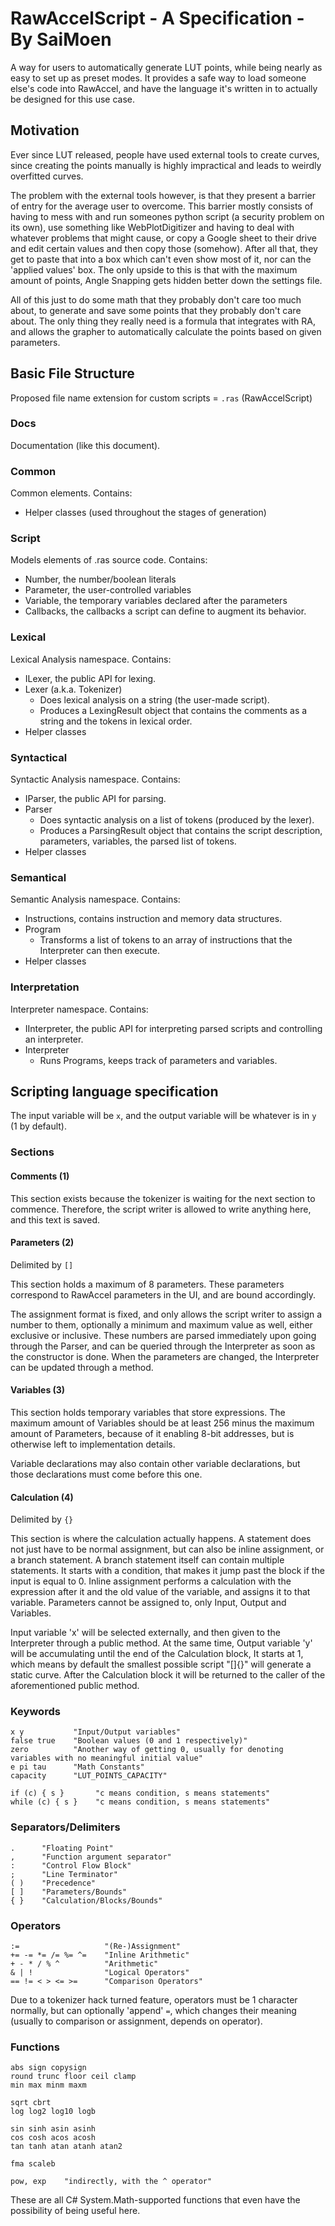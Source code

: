 # RawAccelScript - A Specification - By SaiMoen

A way for users to automatically generate LUT points,
while being nearly as easy to set up as preset modes.
It provides a safe way to load someone else's code into RawAccel,
and have the language it's written in to actually be designed for this use case.

## Motivation

Ever since LUT released, people have used external tools to create curves,
since creating the points manually is highly impractical and leads to weirdly overfitted curves.

The problem with the external tools however, is that they present a barrier of entry for the average user to overcome.
This barrier mostly consists of having to mess with and run someones python script (a security problem on its own),
use something like WebPlotDigitizer and having to deal with whatever problems that might cause,
or copy a Google sheet to their drive and edit certain values and then copy those (somehow).
After all that, they get to paste that into a box which can't even show most of it, nor can the 'applied values' box.
The only upside to this is that with the maximum amount of points, Angle Snapping gets hidden better down the settings file.

All of this just to do some math that they probably don't care too much about,
to generate and save some points that they probably don't care about.
The only thing they really need is a formula that integrates with RA,
and allows the grapher to automatically calculate the points based on given parameters.

## Basic File Structure

Proposed file name extension for custom scripts = `.ras` (RawAccelScript)

### Docs

Documentation (like this document).

### Common

Common elements.
Contains:

- Helper classes (used throughout the stages of generation)

### Script

Models elements of .ras source code.
Contains:

- Number, the number/boolean literals
- Parameter, the user-controlled variables
- Variable, the temporary variables declared after the parameters
- Callbacks, the callbacks a script can define to augment its behavior.

### Lexical

Lexical Analysis namespace.
Contains:

- ILexer, the public API for lexing.
- Lexer (a.k.a. Tokenizer)
	- Does lexical analysis on a string (the user-made script).
	- Produces a LexingResult object that contains the comments as a string and the tokens in lexical order.
- Helper classes

### Syntactical

Syntactic Analysis namespace.
Contains:

- IParser, the public API for parsing.
- Parser
	- Does syntactic analysis on a list of tokens (produced by the lexer).
	- Produces a ParsingResult object that contains the script description, parameters, variables, the parsed list of tokens.
- Helper classes

### Semantical

Semantic Analysis namespace.
Contains:

- Instructions, contains instruction and memory data structures.
- Program
	- Transforms a list of tokens to an array of instructions that the Interpreter can then execute.
- Helper classes

### Interpretation

Interpreter namespace.
Contains:

- IInterpreter, the public API for interpreting parsed scripts and controlling an interpreter.
- Interpreter
	- Runs Programs, keeps track of parameters and variables.

## Scripting language specification

The input variable will be `x`, and the output variable will be whatever is in `y` (1 by default).

### Sections

#### Comments (1)

This section exists because the tokenizer is waiting for the next section to commence.
Therefore, the script writer is allowed to write anything here, and this text is saved.

#### Parameters (2)

Delimited by `[]`

This section holds a maximum of 8 parameters.
These parameters correspond to RawAccel parameters in the UI, and are bound accordingly.

The assignment format is fixed, and only allows the script writer to assign a number to them,
optionally a minimum and maximum value as well, either exclusive or inclusive.
These numbers are parsed immediately upon going through the Parser,
and can be queried through the Interpreter as soon as the constructor is done.
When the parameters are changed, the Interpreter can be updated through a method.

#### Variables (3)

This section holds temporary variables that store expressions.
The maximum amount of Variables should be at least 256 minus the maximum amount of Parameters,
because of it enabling 8-bit addresses, but is otherwise left to implementation details.

Variable declarations may also contain other variable declarations,
but those declarations must come before this one.

#### Calculation (4)

Delimited by `{}`

This section is where the calculation actually happens.
A statement does not just have to be normal assignment, but can also be inline assignment,
or a branch statement. A branch statement itself can contain multiple statements.
It starts with a condition, that makes it jump past the block if the input is equal to 0.
Inline assignment performs a calculation with the expression after it and the old value of the variable,
and assigns it to that variable.
Parameters cannot be assigned to, only Input, Output and Variables.

Input variable 'x' will be selected externally, and then given to the Interpreter through a public method.
At the same time, Output variable 'y' will be accumulating until the end of the Calculation block,
It starts at 1, which means by default the smallest possible script "[]{}" will generate a static curve.
After the Calculation block it will be returned to the caller of the aforementioned public method.

### Keywords

```
x y           "Input/Output variables"
false true    "Boolean values (0 and 1 respectively)"
zero          "Another way of getting 0, usually for denoting variables with no meaningful initial value"
e pi tau      "Math Constants"
capacity	  "LUT_POINTS_CAPACITY"

if (c) { s }       "c means condition, s means statements"
while (c) { s }    "c means condition, s means statements"
```

### Separators/Delimiters

```
.      "Floating Point"
,      "Function argument separator"
:      "Control Flow Block"
;      "Line Terminator"
( )    "Precedence"
[ ]    "Parameters/Bounds"
{ }    "Calculation/Blocks/Bounds"
```

### Operators

```
:=                   "(Re-)Assignment"
+= -= *= /= %= ^=    "Inline Arithmetic"
+ - * / % ^          "Arithmetic"
& | !                "Logical Operators"
== != < > <= >=      "Comparison Operators"
```

Due to a tokenizer hack turned feature, operators must be 1 character normally,
but can optionally 'append' `=`, which changes their meaning (usually to comparison or assignment, depends on operator).

### Functions

```
abs sign copysign
round trunc floor ceil clamp
min max minm maxm

sqrt cbrt
log log2 log10 logb

sin sinh asin asinh
cos cosh acos acosh
tan tanh atan atanh atan2

fma scaleb

pow, exp    "indirectly, with the ^ operator"
```

These are all C# System.Math-supported functions that even have the possibility of being useful here.